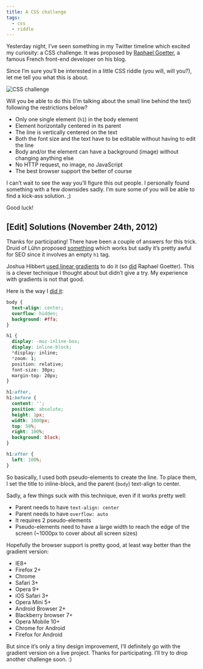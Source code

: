```yaml
---
title: A CSS challenge
tags:
  - css
  - riddle
---
```


Yesterday night, I’ve seen something in my Twitter timeline which excited my curiosity: a CSS challenge. It was proposed by [Raphael Goetter](https://twitter.com/goetter), a famous French front-end developer on his blog.

Since I’m sure you’ll be interested in a little CSS riddle (you will, will you?), let me tell you what this is about.

![CSS challenge](https://i.imgur.com/fZkkw.jpg)

Will you be able to do this (I’m talking about the small line behind the text) following the restrictions below?

- Only one single element (`h1`) in the body element
- Element horizontally centered in its parent
- The line is vertically centered on the text
- Both the font size and the text have to be editable without having to edit the line
- Body and/or the element can have a background (image) without changing anything else
- No HTTP request, no image, no JavaScript
- The best browser support the better of course

I can’t wait to see the way you’ll figure this out people. I personally found something with a few downsides sadly. I’m sure some of you will be able to find a kick-ass solution. ;)

Good luck!

## [Edit] Solutions (November 24th, 2012)

Thanks for participating! There have been a couple of answers for this trick. Druid of Lûhn proposed [something](https://codepen.io/Druid-of-Luhn/details/sclvk) which works but sadly it’s pretty awful for SEO since it involves an empty `h1` tag.

Joshua Hibbert [used linear gradients](https://jsfiddle.net/joshnh/3PG8j/) to do it (so [did](https://codepen.io/raphaelgoetter/pen/dGxvL) Raphael Goetter). This is a clever technique I thought about but didn’t give a try. My experience with gradients is not that good.

Here is the way I [did it](https://jsfiddle.net/HugoGiraudel/cyeGM/1/):

```css
body {
  text-align: center;
  overflow: hidden;
  background: #ffa;
}

h1 {
  display: -moz-inline-box;
  display: inline-block;
  *display: inline;
  *zoom: 1;
  position: relative;
  font-size: 30px;
  margin-top: 20px;
}

h1:after,
h1:before {
  content: '';
  position: absolute;
  height: 1px;
  width: 1000px;
  top: 50%;
  right: 100%;
  background: black;
}

h1:after {
  left: 100%;
}
```

So basically, I used both pseudo-elements to create the line. To place them, I set the title to inline-block, and the parent (`body`) text-align to center.

Sadly, a few things suck with this technique, even if it works pretty well:

- Parent needs to have `text-align: center`
- Parent needs to have `overflow: auto`
- It requires 2 pseudo-elements
- Pseudo-elements need to have a large width to reach the edge of the screen (~1000px to cover about all screen sizes)

Hopefully the browser support is pretty good, at least way better than the gradient version:

- IE8+
- Firefox 2+
- Chrome
- Safari 3+
- Opera 9+
- iOS Safari 3+
- Opera Mini 5+
- Android Browser 2+
- Blackberry browser 7+
- Opera Mobile 10+
- Chrome for Android
- Firefox for Android

But since it’s only a tiny design improvement, I’ll definitely go with the gradient version on a live project. Thanks for participating. I’ll try to drop another challenge soon. :)
